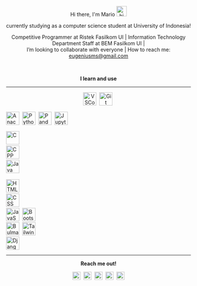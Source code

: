 <div align="center">
   Hi there, I'm Mario <img src="https://user-images.githubusercontent.com/1303154/88677602-1635ba80-d120-11ea-84d8-d263ba5fc3c0.gif" width="28px" alt="hi">
   
<br>
   
   currently studying as a computer science student at University of Indonesia!
   
</div>

<div align="center">
   
Competitive Programmer at Ristek Fasilkom UI |
Information Technology Department Staff at BEM Fasilkom UI |  
I’m looking to collaborate with everyone |
How to reach me: eugeniusms@gmail.com
   
</div>

<br>

<div align="center">

**I learn and use**
   
---
   
</div>

<p align="center">
<img alt="VSCode" width="36px" src="https://cdn.jsdelivr.net/gh/devicons/devicon/icons/visualstudio/visualstudio-plain.svg" />&nbsp;
<img alt="Git" width="36px" src="https://cdn.jsdelivr.net/gh/devicons/devicon/icons/git/git-original.svg" />&nbsp;

<img alt="Anaconda" width="36px" src="https://cdn.jsdelivr.net/gh/devicons/devicon/icons/anaconda/anaconda-original.svg" />&nbsp;
<img alt="Python" width="36px" src="https://cdn.jsdelivr.net/gh/devicons/devicon/icons/python/python-original.svg" />&nbsp;
<img alt="Pandas" width="36px" src="https://cdn.jsdelivr.net/gh/devicons/devicon/icons/pandas/pandas-original.svg" />&nbsp;
<img alt="Jupyter" width="36px" src="https://cdn.jsdelivr.net/gh/devicons/devicon/icons/jupyter/jupyter-original.svg" />&nbsp;

<img alt="C" width="36px" src="https://cdn.jsdelivr.net/gh/devicons/devicon/icons/c/c-original.svg" />&nbsp;      
<img alt="CPP" width="36px" src="https://cdn.jsdelivr.net/gh/devicons/devicon/icons/cplusplus/cplusplus-original.svg" />&nbsp;         
<img alt="Java" width="36px" src="https://cdn.jsdelivr.net/gh/devicons/devicon/icons/java/java-original.svg" />&nbsp;
          
<img alt="HTML" width="36px" src="https://cdn.jsdelivr.net/gh/devicons/devicon/icons/html5/html5-original.svg" />&nbsp;        
<img alt="CSS" width="36px" src="https://cdn.jsdelivr.net/gh/devicons/devicon/icons/css3/css3-original.svg" />&nbsp;         
<img alt="JavaScript" width="36px" src="https://cdn.jsdelivr.net/gh/devicons/devicon/icons/javascript/javascript-original.svg" />&nbsp;
<img alt="Bootstrap" width="36px" src="https://cdn.jsdelivr.net/gh/devicons/devicon/icons/bootstrap/bootstrap-original.svg" />&nbsp;        
<img alt="Bulma" width="36px" src="https://cdn.jsdelivr.net/gh/devicons/devicon/icons/bulma/bulma-plain.svg" />&nbsp;
<img alt="Tailwind" width="36px" src="https://cdn.jsdelivr.net/gh/devicons/devicon/icons/tailwindcss/tailwindcss-plain.svg" />&nbsp;        
<img alt="Django" width="36px" src="https://cdn.jsdelivr.net/gh/devicons/devicon/icons/django/django-plain.svg" />
</p>

---

<div align="center">
   
**Reach me out!**

[<img alt="eugeniusms | Email" width="22px" src="https://cdn2.iconfinder.com/data/icons/social-media-2259/512/gmail-256.png" />][email]&nbsp;
[<img alt="eugeniusms | LinkedIn" width="22px" src="https://cdn2.iconfinder.com/data/icons/social-media-2285/512/1_Linkedin_unofficial_colored_svg-128.png" />][linkedin]&nbsp;
[<img alt="eugeniusms | Twitter" width="22px" src="https://cdn2.iconfinder.com/data/icons/social-media-2285/512/1_Twitter3_colored_svg-512.png" />][twitter]&nbsp;
[<img alt="eugeniusms | Instagram" width="22px" src="https://cdn2.iconfinder.com/data/icons/social-media-2285/512/1_Instagram_colored_svg_1-128.png" />][instagram]&nbsp;
[<img alt="eugeniusms | Blog" width="22px" src="https://cdn1.iconfinder.com/data/icons/logotypes/32/wordpress-256.png" />][blog]

</div>
   
[python]: https://camo.githubusercontent.com/a71f1a20d58a3506dd5f32dcb31461bd5102a0bd33dbf49db9195c589eaca8d7/68747470733a2f2f696d672e736869656c64732e696f2f62616467652f707974686f6e2532302d2532333134333534432e7376673f267374796c653d666f722d7468652d6261646765266c6f676f3d707974686f6e266c6f676f436f6c6f723d7768697465
[cpp]:
https://camo.githubusercontent.com/22adfb1d85bcb2de22efe8036b9ba680ccf43a8303ce921c934b994607400754/68747470733a2f2f696d672e736869656c64732e696f2f62616467652f632b2b2d2532333030353939432e7376673f267374796c653d666f722d7468652d6261646765266c6f676f3d63253242253242266f676f436f6c6f723d7768697465

[email]: mailto:eugeniusms@gmail.com
[linkedin]: https://www.linkedin.com/in/eugenius-mario-s
[twitter]: https://twitter.com/eugenius_ms
[instagram]: https://instagram.com/eugeniusmario
[blog]: https://mariojournalnnote.wordpress.com
